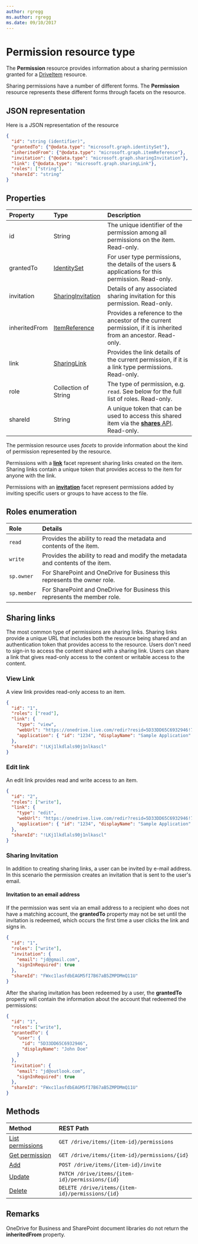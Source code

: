 ```yaml
---
author: rgregg
ms.author: rgregg
ms.date: 09/10/2017
---
```

# Permission resource type

The **Permission** resource provides information about a sharing permission granted for a [DriveItem](driveitem.md) resource.

Sharing permissions have a number of different forms.
The **Permission** resource represents these different forms through facets on the resource.

## JSON representation

Here is a JSON representation of the resource

<!-- {
  "blockType": "resource",
  "optionalProperties": [ "link", "grantedTo", "invitation", "inheritedFrom", "shareId" ],
  "keyProperty": "id",
  "@odata.type": "microsoft.graph.permission"
}-->
```json
{
  "id": "string (identifier)",
  "grantedTo": {"@odata.type": "microsoft.graph.identitySet"},
  "inheritedFrom": {"@odata.type": "microsoft.graph.itemReference"},
  "invitation": {"@odata.type": "microsoft.graph.sharingInvitation"},
  "link": {"@odata.type": "microsoft.graph.sharingLink"},
  "roles": ["string"],
  "shareId": "string"
}
```

## Properties

| Property      | Type                                      | Description
|:--------------|:------------------------------------------|:-----------------
| id            | String                                    | The unique identifier of the permission among all permissions on the item. Read-only.
| grantedTo     | [IdentitySet](identityset.md)             | For user type permissions, the details of the users & applications for this permission. Read-only.
| invitation    | [SharingInvitation][]                     | Details of any associated sharing invitation for this permission. Read-only.
| inheritedFrom | [ItemReference](itemreference.md)         | Provides a reference to the ancestor of the current permission, if it is inherited from an ancestor. Read-only.
| link          | [SharingLink][]                           | Provides the link details of the current permission, if it is a link type permissions. Read-only.
| role          | Collection of String                      | The type of permission, e.g. `read`. See below for the full list of roles. Read-only.
| shareId       | String                                    | A unique token that can be used to access this shared item via the [**shares** API](../api/shares_get.md). Read-only.

The permission resource uses _facets_ to provide information about the kind of permission represented by the resource.

Permissions with a [**link**][SharingLink] facet represent sharing links created on the item. 
Sharing links contain a unique token that provides access to the item for anyone with the link.

Permissions with an [**invitation**][SharingInvitation] facet represent permissions added by inviting specific users or groups to have access to the file.

[SharingInvitation]: sharinginvitation.md
[SharingLink]: sharinglink.md

## Roles enumeration

| Role        | Details                                                                        |
|:------------|:-------------------------------------------------------------------------------|
| `read`      | Provides the ability to read the metadata and contents of the item.            |
| `write`     | Provides the ability to read and modify the metadata and contents of the item. |
| `sp.owner`  | For SharePoint and OneDrive for Business this represents the owner role.       |
| `sp.member` | For SharePoint and OneDrive for Business this represents the member role.      |

## Sharing links
The most common type of permissions are sharing links.
Sharing links provide a unique URL that includes both the resource being shared
and an authentication token that provides access to the resource. Users don't
need to sign-in to access the content shared with a sharing link. Users can
share a link that gives read-only access to the content or writable access to
the content.

### View Link
A view link provides read-only access to an item.

<!-- {"blockType": "example", "@odata.type": "microsoft.graph.permission", "name": "permission-view-link" } -->
```json
{
  "id": "1",
  "roles": ["read"],
  "link": {
    "type": "view",
    "webUrl": "https://onedrive.live.com/redir?resid=5D33DD65C6932946!70859&authkey=!AL7N1QAfSWcjNU8&ithint=folder%2cgif",
    "application": { "id": "1234", "displayName": "Sample Application" }
  },
  "shareId": "!LKj1lkdlals90j1nlkascl"
}
```

### Edit link
An edit link provides read and write access to an item.

<!-- {"blockType": "example", "@odata.type": "microsoft.graph.permission", "name": "permission-edit-link" } -->
```json
{
  "id": "2",
  "roles": ["write"],
  "link": {
    "type": "edit",
    "webUrl": "https://onedrive.live.com/redir?resid=5D33DD65C6932946!70859&authkey=!AL7N1QAfSWcjNU8&ithint=folder%2cgif",
    "application": { "id": "1234", "displayName": "Sample Application" }
  },
  "shareId": "!LKj1lkdlals90j1nlkascl"
}
```

### Sharing Invitation
In addition to creating sharing links, a user can be invited by e-mail address.
In this scenario the permission creates an invitation that is sent to the user's
email.

#### Invitation to an email address
If the permission was sent via an email address to a recipient who does not have
a matching account, the **grantedTo** property may not be set until the
invitation is redeemed, which occurs the first time a user clicks the link and
signs in.

<!-- {"blockType": "example", "@odata.type": "microsoft.graph.permission", "name": "permission-invite-email" } -->
```json
{
  "id": "1",
  "roles": ["write"],
  "invitation": {
    "email": "jd@gmail.com",
    "signInRequired": true
  },
  "shareId": "FWxc1lasfdbEAGM5fI7B67aB5ZMPDMmQ11U"
}
```

After the sharing invitation has been redeemed by a user, the **grantedTo**
property will contain the information about the account that redeemed the permissions:

<!-- {"blockType": "example", "@odata.type": "microsoft.graph.permission", "name": "permission-invite-redeemed" } -->
```json
{
  "id": "1",
  "roles": ["write"],
  "grantedTo": {
    "user": {
      "id": "5D33DD65C6932946",
      "displayName": "John Doe"
    }
  },
  "invitation": {
    "email": "jd@outlook.com",
    "signInRequired": true
  },
  "shareId": "FWxc1lasfdbEAGM5fI7B67aB5ZMPDMmQ11U"
}
```

## Methods

| Method                                                   | REST Path
|:---------------------------------------------------------|:-----------------------
| [List permissions](../api/driveitem_list_permissions.md) | `GET /drive/items/{item-id}/permissions`
| [Get permission](../api/permission_get.md)               | `GET /drive/items/{item-id}/permissions/{id}`
| [Add](../api/driveitem_invite.md)                        | `POST /drive/items/{item-id}/invite`
| [Update](../api/permission_update.md)                    | `PATCH /drive/items/{item-id}/permissions/{id}`
| [Delete](../api/permission_delete.md)                    | `DELETE /drive/items/{item-id}/permissions/{id}`


## Remarks

OneDrive for Business and SharePoint document libraries do not return the **inheritedFrom** property.

<!-- uuid: 8fcb5dbc-d5aa-4681-8e31-b001d5168d79
2015-10-25 14:57:30 UTC -->
<!-- {
  "type": "#page.annotation",
  "description": "The permission object provides information about permissions and roles and sharing information.",
  "keywords": "sharing,permissions,read,write,acl",
  "section": "documentation",
  "tocPath": "Resources/Permission"
} -->
